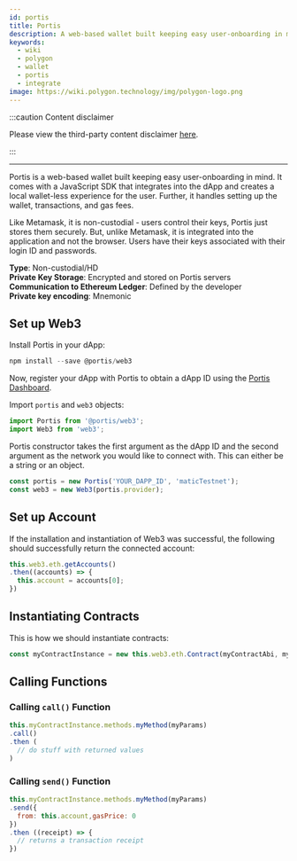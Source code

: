 ```yaml
---
id: portis
title: Portis
description: A web-based wallet built keeping easy user-onboarding in mind.
keywords:
  - wiki
  - polygon
  - wallet
  - portis
  - integrate
image: https://wiki.polygon.technology/img/polygon-logo.png
---
```


:::caution Content disclaimer

Please view the third-party content disclaimer [<ins>here</ins>](https://github.com/0xPolygon/wiki/blob/master/CONTENT_DISCLAIMER.md).

:::

---

Portis is a web-based wallet built keeping easy user-onboarding in mind. It comes with a JavaScript SDK that integrates into the dApp and creates a local wallet-less experience for the user. Further, it handles setting up the wallet, transactions, and gas fees.

Like Metamask, it is non-custodial - users control their keys, Portis just stores them securely. But, unlike Metamask, it is integrated into the application and not the browser. Users have their keys associated with their login ID and passwords.

**Type**: Non-custodial/HD <br/>
**Private Key Storage**: Encrypted and stored on Portis servers <br/>
**Communication to Ethereum Ledger**: Defined by the developer <br/>
**Private key encoding**: Mnemonic<br/>

## Set up Web3

Install Portis in your dApp:

```js
npm install --save @portis/web3
```

Now, register your dApp with Portis to obtain a dApp ID using the [Portis Dashboard](https://dashboard.portis.io/).

Import `portis` and `web3` objects:

```js
import Portis from '@portis/web3';
import Web3 from 'web3';
```

Portis constructor takes the first argument as the dApp ID and the second argument as the network you would like to connect with. This can either be a string or an object.

```js
const portis = new Portis('YOUR_DAPP_ID', 'maticTestnet');
const web3 = new Web3(portis.provider);
```

## Set up Account

If the installation and instantiation of Web3 was successful, the following should successfully return the connected account:

```js
this.web3.eth.getAccounts()
.then((accounts) => {
  this.account = accounts[0];
})
```

## Instantiating Contracts

This is how we should instantiate contracts:

```js
const myContractInstance = new this.web3.eth.Contract(myContractAbi, myContractAddress)
```

## Calling Functions

### Calling `call()` Function

```js
this.myContractInstance.methods.myMethod(myParams)
.call()
.then (
  // do stuff with returned values
)
```

### Calling `send()` Function
```js
this.myContractInstance.methods.myMethod(myParams)
.send({
  from: this.account,gasPrice: 0
})
.then ((receipt) => {
  // returns a transaction receipt
})
```